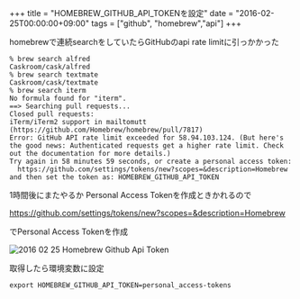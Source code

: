 +++
title = "HOMEBREW_GITHUB_API_TOKENを設定"
date = "2016-02-25T00:00:00+09:00"
tags = ["github", "homebrew","api"]
+++

homebrewで連続searchをしていたらGitHubのapi rate limitに引っかかった

```
% brew search alfred
Caskroom/cask/alfred
% brew search textmate
Caskroom/cask/textmate
% brew search iterm
No formula found for "iterm".
==> Searching pull requests...
Closed pull requests:
iTerm/iTerm2 support in mailtomutt (https://github.com/Homebrew/homebrew/pull/7817)
Error: GitHub API rate limit exceeded for 58.94.103.124. (But here's the good news: Authenticated requests get a higher rate limit. Check out the documentation for more details.)
Try again in 58 minutes 59 seconds, or create a personal access token:
  https://github.com/settings/tokens/new?scopes=&description=Homebrew
and then set the token as: HOMEBREW_GITHUB_API_TOKEN
```

1時間後にまたやるか Personal Access Tokenを作成ときかれるので

https://github.com/settings/tokens/new?scopes=&description=Homebrew

でPersonal Access Tokenを作成

![2016 02 25 Homebrew Github Api Token](/images/2016-02-25-homebrew-github-api-token.png)

取得したら環境変数に設定

```
export HOMEBREW_GITHUB_API_TOKEN=personal_access-tokens
```

